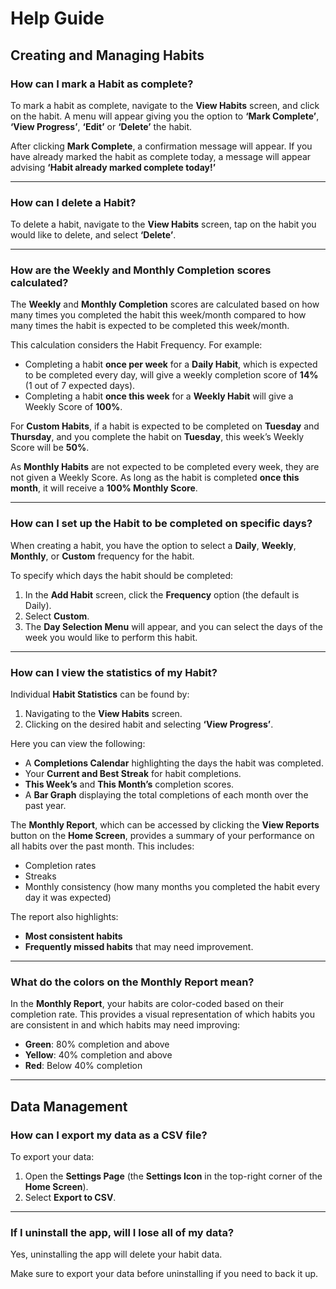 # Help Guide

## Creating and Managing Habits

### How can I mark a Habit as complete?
To mark a habit as complete, navigate to the **View Habits** screen, and click on the habit. A menu will appear giving you the option to **‘Mark Complete’**, **‘View Progress’**, **‘Edit’** or **‘Delete’** the habit.

After clicking **Mark Complete**, a confirmation message will appear. If you have already marked the habit as complete today, a message will appear advising **‘Habit already marked complete today!’**

---

### How can I delete a Habit?
To delete a habit, navigate to the **View Habits** screen, tap on the habit you would like to delete, and select **‘Delete’**.

---

### How are the Weekly and Monthly Completion scores calculated?
The **Weekly** and **Monthly Completion** scores are calculated based on how many times you completed the habit this week/month compared to how many times the habit is expected to be completed this week/month.

This calculation considers the Habit Frequency. For example:

- Completing a habit **once per week** for a **Daily Habit**, which is expected to be completed every day, will give a weekly completion score of **14%** (1 out of 7 expected days).
- Completing a habit **once this week** for a **Weekly Habit** will give a Weekly Score of **100%**.

For **Custom Habits**, if a habit is expected to be completed on **Tuesday** and **Thursday**, and you complete the habit on **Tuesday**, this week’s Weekly Score will be **50%**.

As **Monthly Habits** are not expected to be completed every week, they are not given a Weekly Score. As long as the habit is completed **once this month**, it will receive a **100% Monthly Score**.

---

### How can I set up the Habit to be completed on specific days?
When creating a habit, you have the option to select a **Daily**, **Weekly**, **Monthly**, or **Custom** frequency for the habit.

To specify which days the habit should be completed:
1. In the **Add Habit** screen, click the **Frequency** option (the default is Daily).
2. Select **Custom**.
3. The **Day Selection Menu** will appear, and you can select the days of the week you would like to perform this habit.

---

### How can I view the statistics of my Habit?
Individual **Habit Statistics** can be found by:
1. Navigating to the **View Habits** screen.
2. Clicking on the desired habit and selecting **‘View Progress’**.

Here you can view the following:
- A **Completions Calendar** highlighting the days the habit was completed.
- Your **Current and Best Streak** for habit completions.
- **This Week’s** and **This Month’s** completion scores.
- A **Bar Graph** displaying the total completions of each month over the past year.

The **Monthly Report**, which can be accessed by clicking the **View Reports** button on the **Home Screen**, provides a summary of your performance on all habits over the past month. This includes:
- Completion rates
- Streaks
- Monthly consistency (how many months you completed the habit every day it was expected)

The report also highlights:
- **Most consistent habits**
- **Frequently missed habits** that may need improvement.

---

### What do the colors on the Monthly Report mean?
In the **Monthly Report**, your habits are color-coded based on their completion rate. This provides a visual representation of which habits you are consistent in and which habits may need improving:

- **Green**: 80% completion and above
- **Yellow**: 40% completion and above
- **Red**: Below 40% completion

---

## Data Management

### How can I export my data as a CSV file?
To export your data:
1. Open the **Settings Page** (the **Settings Icon** in the top-right corner of the **Home Screen**).
2. Select **Export to CSV**.

---

### If I uninstall the app, will I lose all of my data?
Yes, uninstalling the app will delete your habit data.

Make sure to export your data before uninstalling if you need to back it up.
